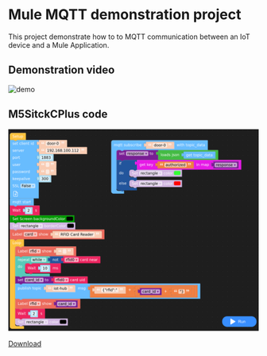 # Mule MQTT demonstration project

This project demonstrate how to to MQTT communication between an IoT device and a Mule Application.

## Demonstration video
![demo](src/main/resources/mule-mqtt-rfid.gif)

## M5SitckCPlus code
![demo](src/main/resources/code.png)

[Download](src/main/resources/MQTT_RFID.m5f)




